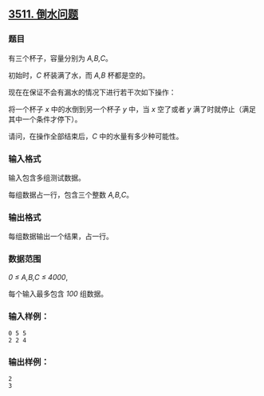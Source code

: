 ## [3511. 倒水问题](https://www.acwing.com/problem/content/3514/)

### 题目

有三个杯子，容量分别为 *A,B,C*。

初始时，*C* 杯装满了水，而 *A,B* 杯都是空的。

现在在保证不会有漏水的情况下进行若干次如下操作：

将一个杯子 *x* 中的水倒到另一个杯子 *y* 中，当 *x* 空了或者 *y* 满了时就停止（满足其中一个条件才停下）。

请问，在操作全部结束后，*C* 中的水量有多少种可能性。

### 输入格式

输入包含多组测试数据。

每组数据占一行，包含三个整数 *A,B,C*。

### 输出格式

每组数据输出一个结果，占一行。

### 数据范围

*0 ≤ A,B,C ≤ 4000*,

每个输入最多包含 *100* 组数据。

### 输入样例：

```
0 5 5
2 2 4
```

### 输出样例：

```
2
3
```
